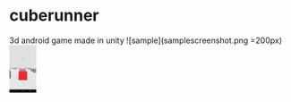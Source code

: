 # cuberunner
3d android game made in unity
![sample](samplescreenshot.png =200px)
<img src="samplescreenshot.png" width="48">
